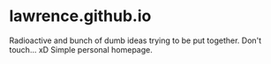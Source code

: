# lawrence.github.io

Radioactive and bunch of dumb ideas trying to be put together. Don't touch... xD
Simple personal homepage.
